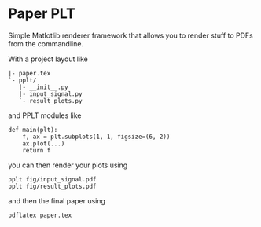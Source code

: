 Paper PLT
=========

Simple Matlotlib renderer framework that allows you to render stuff to
PDFs from the commandline.

With a project layout like

    |- paper.tex
    `- pplt/
       |- __init__.py
       |- input_signal.py
       `- result_plots.py

and PPLT modules like

    def main(plt):
        f, ax = plt.subplots(1, 1, figsize=(6, 2))
        ax.plot(...)
        return f

you can then render your plots using

    pplt fig/input_signal.pdf
    pplt fig/result_plots.pdf

and then the final paper using

    pdflatex paper.tex
